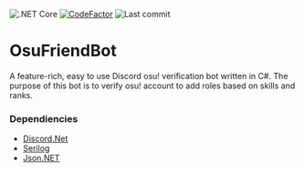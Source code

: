 ![.NET Core](https://github.com/AbdShullah/OsuFriendBot/workflows/.NET%20Core/badge.svg)
[![CodeFactor](https://www.codefactor.io/repository/github/abdshullah/osufriendsbot/badge)](https://www.codefactor.io/repository/github/abdshullah/osufriendbot)
![Last commit](https://img.shields.io/github/last-commit/AbdShullah/OsuFriendBot)

# OsuFriendBot
A feature-rich, easy to use Discord osu! verification bot written in C#.
The purpose of this bot is to verify osu! account to add roles based on skills and ranks.

### Dependiencies
  * [Discord.Net](https://github.com/discord-net/Discord.Net)  
  * [Serilog](https://github.com/serilog/serilog)  
  * [Json.NET](https://github.com/JamesNK/Newtonsoft.Json)  
